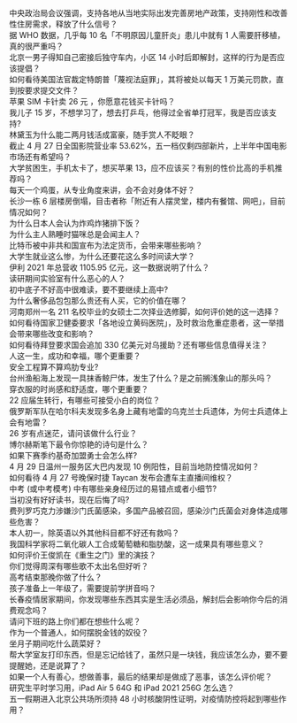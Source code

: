 中央政治局会议强调，支持各地从当地实际出发完善房地产政策，支持刚性和改善性住房需求，释放了什么信号？  
据 WHO 数据，几乎每 10 名「不明原因儿童肝炎」患儿中就有 1 人需要肝移植，真的很严重吗？  
北京一男子得知自己密接后独守车内，小区 14 小时后即解封，这样的行为是否应该提倡？  
如何看待美国法官裁定特朗普「蔑视法庭罪」，其将被处以每天 1 万美元罚款，直到按要求提交文件？  
苹果 SIM 卡针卖 26 元 ，你愿意花钱买卡针吗？  
我儿子 15 岁，不想学习了，想去打乒乓，他得过全省单打冠军，我是否应该支持?  
林黛玉为什么能二两月钱活成富豪，随手赏人不眨眼？  
截止 4 月 27 日全国影院营业率 53.62%，五一档仅剩四部新片，上半年中国电影市场还有希望吗？  
大学贫困生，手机太卡了，想买苹果 13，应不应该买？有别的性价比高的手机推荐吗？  
每天一个鸡蛋，从专业角度来讲，会不会对身体不好？  
长沙一栋 6 层楼房倒塌，目击者称「附近有人摆灵堂，楼内有餐馆、网吧」，目前情况如何？  
为什么日本人会认为炸鸡炸猪排下饭？  
为什么主人熟睡时猫咪总是会闻主人？  
比特币被中非共和国宣布为法定货币，会带来哪些影响？  
大学生就业这么惨，为什么还要花这么多时间读大学？  
伊利 2021 年总营收 1105.95 亿元，这一数据说明了什么？  
读研期间实验室有什么恶心的人？  
初中底子不好高中很难读，要不要继续上高中?  
为什么奢侈品包包那么贵还有人买，它的价值在哪？  
河南郑州一名 211 名校毕业的女硕士二次择业选修脚，如何评价她的这一选择？  
如何看待国家卫健委要求「各地设立黄码医院」，及时救治危重症患者，这一举措会带来哪些改变和影响？  
如何看待拜登要求国会追加 330 亿美元对乌援助？还有哪些信息值得关注？  
人这一生，成功和幸福，哪个更重要？  
安全工程算不算鸡肋专业?  
台州渔船海上发现一具抹香鲸尸体，发生了什么？是之前搁浅象山的那头吗？  
穿衣服的时尚感和舒适度，哪个更重要？  
22 应届生转行，有哪些可接受小白的岗位？  
俄罗斯军队在哈尔科夫发现多名身上藏有地雷的乌克兰士兵遗体，为何士兵遗体上会有地雷？  
26 岁有点迷茫，请问该做什么行业？  
博尔赫斯笔下最令你惊艳的诗句是什么？  
如果下赛季约基奇加盟勇士会怎么样?  
4 月 29 日温州一服务区大巴内发现 10 例阳性，目前当地防控情况如何？  
如何看待 4 月 27 号晚保时捷 Taycan 发布会遭车主直播间维权？  
中考 (或中考模考) 中有哪些亲身经历过的易错点或者小细节?  
当初没有好好读书，现在后悔了吗?  
费列罗巧克力涉嫌沙门氏菌感染，多国产品被召回，感染沙门氏菌会对身体造成哪些危害？  
本人初一，除英语以外其他科目都不好还有救吗？  
我国科学家将二氧化碳人工合成葡萄糖和脂肪酸，这一成果具有哪些意义？  
如何评价王俊凯在《重生之门》里的演技？  
你们觉得周深有哪些歌不太出名但好听？  
高考结束那晚你做了什么？  
孩子准备上一年级了，需要提前学拼音吗？  
长春疫情居家期间，你发现哪些东西其实是生活必须品，解封后会影响你今后的消费观念吗？  
请问下班的路上你们都在想些什么呢？  
作为一个普通人，如何摆脱金钱的奴役？  
坐月子期间吃什么蔬菜好？  
帮大学室友打印东西，但是忘记给钱了，虽然只是一块钱，我应该怎么办，要不要提醒她，还是说算了？  
如果一个人有善心，想做善事，最后的结果却是做成了恶事，该怎么评价呢？  
研究生平时学习用，iPad Air 5 64G 和 iPad 2021 256G 怎么选？  
五一假期进入北京公共场所须持 48 小时核酸阴性证明，对疫情防控将起到哪些作用？  
